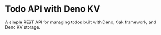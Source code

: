 # Todo API with Deno KV

A simple REST API for managing todos built with Deno, Oak framework, and Deno KV storage.